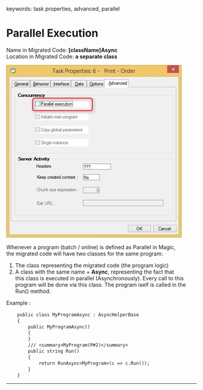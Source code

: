 ﻿keywords: task properties, advanced, parallel
# Parallel Execution

Name in Migrated Code: **[className]Async**   
Location in Migrated Code: **a separate class**

![Task properties advanced screen parallel-execution](Task-Properties-Advanced-parallel-execution.jpg)

Whenever a program (batch / online) is defined as Parallel in Magic,  
the migrated code will have two classes for the same program:
1. The class representing the migrated code (the program logic)
2. A class with the same name + **Async**, representing the fact that  
this class is executed in parallel (Asynchronously).
Every call to this program will be done via this class.
The program iself is called in the Run() method.

Example :
```csdiff
    public class MyProgramAsync : AsyncHelperBase 
    {
        public MyProgramAsync()
        {
        }
        /// <summary>MyProgram(P#2)</summary>
        public string Run()
        {
            return RunAsync<MyProgram>(c => c.Run());
        }
    }

```
---

